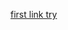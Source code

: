  [first link try](https://lh3.googleusercontent.com/proxy/KpQTL5sIOf3JSpeDO3fg2BzM7fP66oyrX5Nyrk1qGIwA-SWSQ2ajmnCFKbChAGKORT2iEtvL30CJBR6_qHKb_lmYoJ_4NoUJWK0MVYO5ITe-FHtVfbgNpVL9DcsCY-csJOAIlNIZxK61nQ) 
